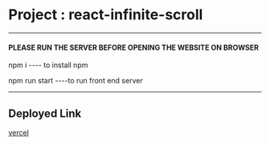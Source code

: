 # Project : react-infinite-scroll
**************************************************************************

####   PLEASE RUN THE SERVER BEFORE OPENING THE WEBSITE ON BROWSER  ####
npm i ---- to install npm

npm run start ----to run front end server
***************************************************************************
## Deployed Link
[vercel](https://react-infinite-scroll-five.vercel.app/)

